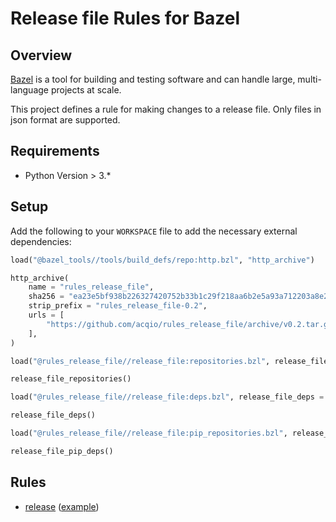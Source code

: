 # Release file Rules for Bazel

## Overview

[Bazel](https://bazel.build/) is a tool for building and testing software and can handle large, multi-language projects at scale.

This project defines a rule for making changes to a release file. Only files in json format are supported.

## Requirements

* Python Version > 3.*

## Setup

Add the following to your `WORKSPACE` file to add the necessary external dependencies:

```python
load("@bazel_tools//tools/build_defs/repo:http.bzl", "http_archive")

http_archive(
    name = "rules_release_file",
    sha256 = "ea23e5bf938b226327420752b33b1c29f218aa6b2e5a93a712203a8e23ed6636",
    strip_prefix = "rules_release_file-0.2",
    urls = [
        "https://github.com/acqio/rules_release_file/archive/v0.2.tar.gz"
    ],
)

load("@rules_release_file//release_file:repositories.bzl", release_file_repositories = "repositories")

release_file_repositories()

load("@rules_release_file//release_file:deps.bzl", release_file_deps = "deps")

release_file_deps()

load("@rules_release_file//release_file:pip_repositories.bzl", release_file_pip_deps = "pip_deps")

release_file_pip_deps()
```

## Rules

* [release](docs/release.md) ([example](examples/))

